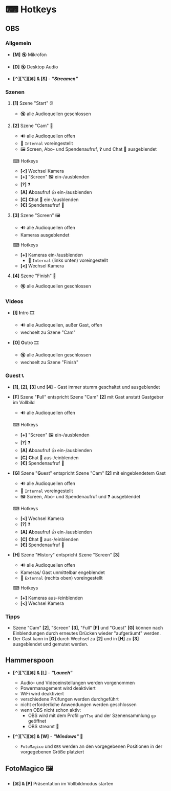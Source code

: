 # ⌨ Hotkeys

## OBS
### Allgemein
* **[M]** 🔇 Mikrofon
* **[D]** 🔇 Desktop Audio

* **[⌃][⌥][⌘] & [S]** - ***"Streamen"***

### Szenen
1. **[1]** Szene "Start" ⏰
    * 🔇 alle Audioquellen geschlossen

2. **[2]** Szene "Cam" 🎥
    * 🔊 alle Audioquellen offen
    * 🎥 `Internal` voreingestellt
    * 🖼 Screen, Abo- und Spendenaufruf, ❓ und Chat 💬 ausgeblendet

    ⌨ Hotkeys
    * **[<]** Wechsel Kamera
    * **[+]** "Screen" 🖼 ein-/ausblenden
    * **[?]** ❓
    * **[A]** **A**boaufruf 👍 ein-/ausblenden
    * **[C]** **C**hat 💬 ein-/ausblenden
    * **[€]** Spendenaufruf 🤲

3. **[3]** Szene "Screen" 🖼
    * 🔊 alle Audioquellen offen
    * Kameras ausgeblendet

    ⌨ Hotkeys
    * **[+]** Kameras ein-/ausblenden
        * 🎥 `Internal` (links unten) voreingestellt
    * **[<]** Wechsel Kamera

4. **[4]** Szene "Finish" 🏁
    * 🔇 alle Audioquellen geschlossen

### Videos 
* **[I]** **I**ntro 🎞
    * 🔊 alle Audioquellen, außer Gast, offen
    * wechselt zu Szene "Cam"

* **[O]** **O**utro 🎞
    * 🔇 alle Audioquellen geschlossen
    * wechselt zu Szene "Finish"

### Guest 📞
* **[1]**, **[2]**, **[3]** und **[4]** - Gast immer stumm geschaltet und ausgeblendet

* **[F]** Szene "**F**ull" entspricht Szene "Cam" **[2]** mit Gast anstatt Gastgeber im Vollbild
    * 🔊 alle Audioquellen offen

    ⌨ Hotkeys
    * **[+]** "Screen" 🖼 ein-/ausblenden
    * **[?]** ❓
    * **[A]** **A**boaufruf 👍 ein-/ausblenden
    * **[C]** **C**hat 💬 aus-/einblenden
    * **[€]** Spendenaufruf 🤲

* **[G]** Szene "**G**uest" entspricht Szene "Cam" **[2]** mit eingeblendetem Gast
    * 🔊 alle Audioquellen offen
    * 🎥 `Internal` voreingestellt
    * 🖼 Screen, Abo- und Spendenaufruf und ❓ ausgeblendet

    ⌨ Hotkeys
    * **[<]** Wechsel Kamera
    * **[?]** ❓
    * **[A]** **A**boaufruf 👍 ein-/ausblenden
    * **[C]** **C**hat 💬 aus-/einblenden
    * **[€]** Spendenaufruf 🤲

* **[H]** Szene "**H**istory" entspricht Szene "Screen" **[3]**
    * 🔊 alle Audioquellen offen
    * Kameras/ Gast unmittelbar engeblendet
    * 🎥 `External` (rechts oben) voreingestellt

    ⌨ Hotkeys
    * **[+]** Kameras aus-/einblenden
    * **[<]** Wechsel Kamera

### Tipps
* Szene "Cam" **[2]**, "Screen" **[3]**, "Full" **[F]** und "Guest" **[G]** können nach Einblendungen durch erneutes Drücken wieder "aufgeräumt" werden.
* Der Gast kann in **[G]** durch Wechsel zu **[2]** und in **[H]** zu **[3]** ausgeblendet und gemutet werden.

## Hammerspoon
* **[⌃][⌥][⌘] & [L]** - ***"Launch"***
    * Audio- und Videoeinstellungen werden vorgenommen
    * Powermanagement wird deaktiviert
    * WiFi wird deaktiviert
    * verschiedene Prüfungen werden durchgeführt
    * nicht erforderliche Anwendungen werden geschlossen
    * wenn OBS nicht schon aktiv: 
        * OBS wird mit dem Profil `gpYTsq` und der Szenensammlung `gp` geöffnet
        * OBS streamt 🔴

* **[⌃][⌥][⌘] & [W]** - ***"Windows"*** 🔧
    * `FotoMagico` und `OBS` werden an den vorgegebenen Positionen in der vorgegebenen Größe platziert 

## FotoMagico 🖼
* **[⌘] & [P]** Präsentation im Vollbildmodus starten

